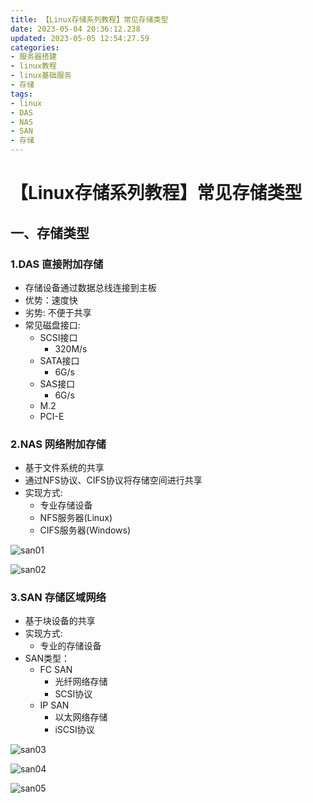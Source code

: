 ```yaml
---
title: 【Linux存储系列教程】常见存储类型
date: 2023-05-04 20:36:12.238
updated: 2023-05-05 12:54:27.59
categories: 
- 服务器搭建
- linux教程
- linux基础服务
- 存储
tags: 
- linux
- DAS
- NAS
- SAN
- 存储
---
```


# 【Linux存储系列教程】常见存储类型

## 一、存储类型

### 1.DAS	直接附加存储

- 存储设备通过数据总线连接到主板 
- 优势：速度快
- 劣势:  不便于共享  
- 常见磁盘接口:
	- SCSI接口
		- 320M/s
	- SATA接口
		- 6G/s
	- SAS接口
		- 6G/s
	- M.2
	- PCI-E

### 2.NAS	网络附加存储

- 基于文件系统的共享
- 通过NFS协议、CIFS协议将存储空间进行共享 
- 实现方式:
	- 专业存储设备
	- NFS服务器(Linux)
	- CIFS服务器(Windows)

![san01](/upload/2023/05/san01.png)

![san02](/upload/2023/05/san02.png)

### 3.SAN	存储区域网络

- 基于块设备的共享 
- 实现方式:
	- 专业的存储设备 
- SAN类型：
	- FC SAN
		- 光纤网络存储
		- SCSI协议
	- IP SAN
		- 以太网络存储
		- iSCSI协议

![san03](https://www.wsjj.top/upload/2023/05/san03.png)

![san04](https://www.wsjj.top/upload/2023/05/san04.png)

![san05](https://www.wsjj.top/upload/2023/05/san05.png)
